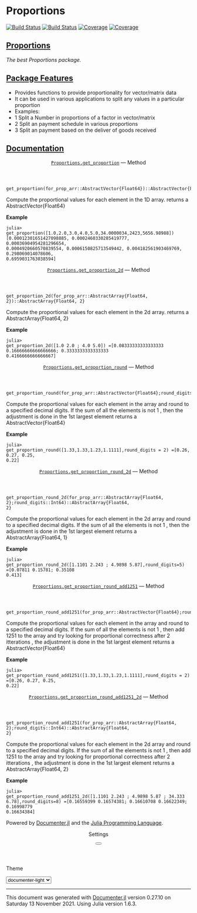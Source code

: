 # Proportions

[![Build Status](https://travis-ci.com/hillelawaskar/Proportions.jl.svg?branch=main)](https://travis-ci.com/hillelawaskar/Proportions.jl)
[![Build Status](https://ci.appveyor.com/api/projects/status/github/hillelawaskar/Proportions.jl?svg=true)](https://ci.appveyor.com/project/hillelawaskar/Proportions-jl)
[![Coverage](https://codecov.io/gh/hillelawaskar/Proportions.jl/branch/main/graph/badge.svg)](https://codecov.io/gh/hillelawaskar/Proportions.jl)
[![Coverage](https://coveralls.io/repos/github/hillelawaskar/Proportions.jl/badge.svg?branch=main)](https://coveralls.io/github/hillelawaskar/Proportions.jl?branch=main)



</a><a class="docs-settings-button fas fa-cog" id="documenter-settings-button" href="#" title="Settings"></a><a class="docs-sidebar-button fa fa-bars is-hidden-desktop" id="documenter-sidebar-button" href="#"></a></div></header><article class="content" id="documenter-page"><h1 id="Proportions"><a class="docs-heading-anchor" href="#Proportions">Proportions</a><a id="Proportions-1"></a><a class="docs-heading-anchor-permalink" href="#Proportions" title="Permalink"></a></h1><p><em>The best Proportions package.</em></p><h2 id="Package-Features"><a class="docs-heading-anchor" href="#Package-Features">Package Features</a><a id="Package-Features-1"></a><a class="docs-heading-anchor-permalink" href="#Package-Features" title="Permalink"></a></h2><ul><li>Provides functions to provide proportionality for vector/matrix data</li><li>It can be used in various applications to split any values in a particular proportion</li><li>Examples:</li><li>1 Split a Number in proportions of a factor in vector/matrix</li><li>2 Split an payment schedule in various proportions</li><li>3 Split an payment based on the deliver of goods received</li></ul><h1 id="Documentation"><a class="docs-heading-anchor" href="#Documentation">Documentation</a><a id="Documentation-1"></a><a class="docs-heading-anchor-permalink" href="#Documentation" title="Permalink"></a></h1><article class="docstring"><header><a class="docstring-binding" id="Proportions.get_proportion-Tuple{AbstractVector{Float64}}" href="#Proportions.get_proportion-Tuple{AbstractVector{Float64}}"><code>Proportions.get_proportion</code></a> — <span class="docstring-category">Method</span></header><section><div><pre><code class="language-julia hljs">get_proportion(for_prop_arr::AbstractVector{Float64})::AbstractVector{Float64}</code></pre><p>Compute the proportional values for each element in the 1D array. returns a AbstractVector{Float64}</p><p><strong>Example</strong></p><pre><code class="nohighlight hljs">julia&gt; get_proportion([1.0,2.0,3.0,4.0,5.0,34.0000034,2423,5656.98988])
[0.00012301651427098885, 0.0002460330285419777, 0.00036904954281296654, 0.0004920660570839554, 0.0006150825713549442, 0.004182561903469769, 0.298069014078606, 0.6959031763038594]</code></pre></div></section></article><article class="docstring"><header><a class="docstring-binding" id="Proportions.get_proportion_2d-Tuple{AbstractMatrix{Float64}}" href="#Proportions.get_proportion_2d-Tuple{AbstractMatrix{Float64}}"><code>Proportions.get_proportion_2d</code></a> — <span class="docstring-category">Method</span></header><section><div><pre><code class="language-julia hljs">get_proportion_2d(for_prop_arr::AbstractArray{Float64, 2})::AbstractArray{Float64, 2}</code></pre><p>Compute the proportional values for each element in the 2d array. returns a AbstractArray{Float64, 2}</p><p><strong>Example</strong></p><pre><code class="nohighlight hljs">julia&gt; get_proportion_2d([1.0 2.0 ; 4.0 5.0])
=[0.08333333333333333 0.16666666666666666; 0.3333333333333333 0.4166666666666667]</code></pre></div></section></article><article class="docstring"><header><a class="docstring-binding" id="Proportions.get_proportion_round-Tuple{AbstractVector{Float64}}" href="#Proportions.get_proportion_round-Tuple{AbstractVector{Float64}}"><code>Proportions.get_proportion_round</code></a> — <span class="docstring-category">Method</span></header><section><div><pre><code class="language-julia hljs">get_proportion_round(for_prop_arr::AbstractVector{Float64};round_digits::Int64)::AbstractVector{Float64}</code></pre><p>Compute the proportional values for each element in the array and round to a specified decimal digits. If the sum of all the elements is not 1 , then the adjustment is done in the 1st largest element returns a AbstractVector{Float64}</p><p><strong>Example</strong></p><pre><code class="nohighlight hljs">julia&gt; get_proportion_round([1.33,1.33,1.23,1.1111],round_digits = 2)
=[0.26, 0.27, 0.25, 0.22]</code></pre></div></section></article><article class="docstring"><header><a class="docstring-binding" id="Proportions.get_proportion_round_2d-Tuple{AbstractMatrix{Float64}}" href="#Proportions.get_proportion_round_2d-Tuple{AbstractMatrix{Float64}}"><code>Proportions.get_proportion_round_2d</code></a> — <span class="docstring-category">Method</span></header><section><div><pre><code class="language-julia hljs">get_proportion_round_2d(for_prop_arr::AbstractArray{Float64, 2};round_digits::Int64)::AbstractArray{Float64, 2}</code></pre><p>Compute the proportional values for each element in the 2d array and round to a specified decimal digits. If the sum of all the elements is not 1 , then the adjustment is done in the 1st largest element returns a AbstractArray{Float64, 1}</p><p><strong>Example</strong></p><pre><code class="nohighlight hljs">julia&gt; get_proportion_round_2d([1.1101 2.243 ; 4.9898 5.87],round_digits=5)
=[0.07811 0.15781; 0.35108 0.413]</code></pre></div></section></article><article class="docstring"><header><a class="docstring-binding" id="Proportions.get_proportion_round_add1251-Tuple{AbstractVector{Float64}}" href="#Proportions.get_proportion_round_add1251-Tuple{AbstractVector{Float64}}"><code>Proportions.get_proportion_round_add1251</code></a> — <span class="docstring-category">Method</span></header><section><div><pre><code class="language-julia hljs">get_proportion_round_add1251(for_prop_arr::AbstractVector{Float64};round_digits::Int64)::AbstractVector{Float64}</code></pre><p>Compute the proportional values for each element in the array and round to a specified decimal digits. If the sum of all the elements is not 1 , then add 1251 to the array and try looking for proportional correctness after 2 itterations , the adjustment is done in the 1st largest element returns a AbstractVector{Float64}</p><p><strong>Example</strong></p><pre><code class="nohighlight hljs">julia&gt; get_proportion_round_add1251([1.33,1.33,1.23,1.1111],round_digits = 2)
=[0.26, 0.27, 0.25, 0.22]</code></pre></div></section></article><article class="docstring"><header><a class="docstring-binding" id="Proportions.get_proportion_round_add1251_2d-Tuple{AbstractMatrix{Float64}}" href="#Proportions.get_proportion_round_add1251_2d-Tuple{AbstractMatrix{Float64}}"><code>Proportions.get_proportion_round_add1251_2d</code></a> — <span class="docstring-category">Method</span></header><section><div><pre><code class="language-julia hljs">get_proportion_round_add1251(for_prop_arr::AbstractArray{Float64, 2};round_digits::Int64)::AbstractArray{Float64, 2}</code></pre><p>Compute the proportional values for each element in the 2d array and round to a specified decimal digits. If the sum of all the elements is not 1 , then add 1251 to the array and try looking for proportional correctness after 2 itterations , the adjustment is done in the 1st largest element returns a AbstractArray{Float64, 2}</p><p><strong>Example</strong></p><pre><code class="nohighlight hljs">julia&gt; get_proportion_round_add1251_2d([1.1101 2.243 ; 4.9898 5.87 ; 34.333 6.78],round_digits=8)
=[0.16559399 0.16574381; 0.16610708 0.16622349; 0.16998779 0.16634384]</code></pre></div></section></article></article><nav class="docs-footer"><p class="footer-message">Powered by <a href="https://github.com/JuliaDocs/Documenter.jl">Documenter.jl</a> and the <a href="https://julialang.org/">Julia Programming Language</a>.</p></nav></div><div class="modal" id="documenter-settings"><div class="modal-background"></div><div class="modal-card"><header class="modal-card-head"><p class="modal-card-title">Settings</p><button class="delete"></button></header><section class="modal-card-body"><p><label class="label">Theme</label><div class="select"><select id="documenter-themepicker"><option value="documenter-light">documenter-light</option><option value="documenter-dark">documenter-dark</option></select></div></p><hr/><p>This document was generated with <a href="https://github.com/JuliaDocs/Documenter.jl">Documenter.jl</a> version 0.27.10 on <span class="colophon-date" title="Saturday 13 November 2021 21:51">Saturday 13 November 2021</span>. Using Julia version 1.6.3.</p></section><footer class="modal-card-foot"></footer></div></div></div></body></html>
